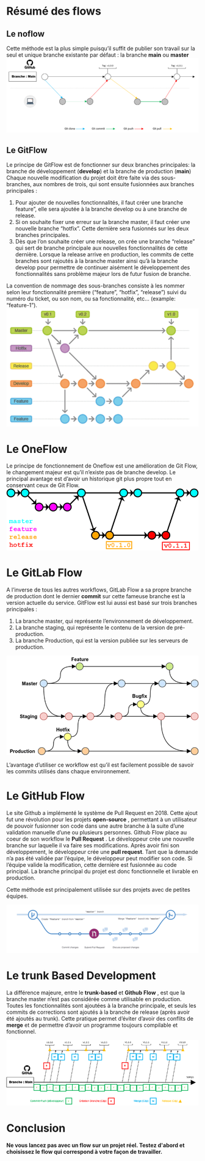 # Résumé des flows

## Le noflow
Cette méthode est la plus simple puisqu’il suffit de publier son travail sur la seul et unique branche existante par défaut : la branche **main** ou **master**
![no flow](./images/github/no-flow.png)


## Le GitFlow
Le principe de GitFlow est de fonctionner sur deux branches principales: la branche de développement (**develop**) et la branche de production (**main**)
Chaque nouvelle modification du projet doit être faite via des sous-branches, aux nombres de trois, qui sont ensuite fusionnées aux branches principales :

1. Pour ajouter de nouvelles fonctionnalités, il faut créer une branche feature”, elle sera ajoutée à la branche develop ou à une branche de release.
1. Si on souhaite fixer une erreur sur la branche master, il faut créer une nouvelle branche “hotfix”. Cette dernière sera fusionnés sur les deux branches principales.
1. Dès que l’on souhaite créer une release, on crée une branche “release” qui sert de branche principale aux nouvelles fonctionnalités de cette dernière. Lorsque la release arrive en production, les commits de cette branches sont rajoutés à la branche master ainsi qu’à la branche develop pour permettre de continuer aisément le développement des fonctionnalités sans problème majeur lors de futur fusion de branche.

La convention de nommage des sous-branches consiste à les nommer selon leur fonctionnalité première (“feature”, “hotfix”, “release”) suivi du numéro du ticket, ou son nom, ou sa fonctionnalité, etc… (example: “feature-1”).
![GitFlow](./images/github/flow-gitflow.png)

# Le OneFlow
Le principe de fonctionnement de Oneflow est une amélioration de Git Flow, le changement majeur est qu’il n’existe pas de branche develop. Le principal avantage est d’avoir un historique git plus propre tout en conservant ceux de Git Flow.
![OneFlow](./images/github/OneFlow.png)

# Le GitLab Flow
A l’inverse de tous les autres workflows, GitLab Flow a sa propre branche de production dont le dernier **commit** sur cette fameuse branche est la version actuelle du service. GitFlow est lui aussi est basé sur trois branches principales :

1. La branche master, qui représente l’environnement de développement.
1. La branche staging, qui représente le contenu de la version de pré-production.
1. La branche Production, qui est la version publiée sur les serveurs de production.

![GitFlow](./images/github/gitlab-flow.png)

L’avantage d’utiliser ce workflow est qu’il est facilement possible de savoir les commits utilisés dans chaque environnement.

# Le GitHub Flow
Le site Github a implémenté le système de Pull Request en 2018. Cette ajout fut une révolution pour les projets **open-source** , permettant à un utilisateur de pouvoir fusionner son code dans une autre branche à la suite d’une validation manuelle d’une ou plusieurs personnes.
Github Flow place au coeur de son workflow le **Pull Request** . Le développeur crée une nouvelle branche sur laquelle il va faire ses modifications. Après avoir fini son développement, le développeur crée une **pull request**. Tant que la demande n’a pas été validée par l’équipe, le développeur peut modifier son code. Si l’équipe valide la modification, cette dernière est fusionnée au code principal. La branche principal du projet est donc fonctionnelle et livrable en production.

Cette méthode est principalement utilisée sur des projets avec de petites équipes.

![GitHubFlow_sample](./images/github/github-pr_sample.png)

# Le trunk Based Development
La différence majeure, entre le **trunk-based** et **Github Flow** , est que la branche master n’est pas considérée comme utilisable en production. Toutes les fonctionnalités sont ajoutées à la branche principale, et seuls les commits de corrections sont ajoutés à la branche de release (après avoir été ajoutés au trunk).
Cette pratique permet d’éviter d’avoir des conflits de **merge** et de permettre d’avoir un programme toujours compilable et fonctionnel.

![trunk-flow](./images/github/trunk_flow.png)

# Conclusion 
**Ne vous lancez pas avec un flow sur un projet réel. Testez d'abord et choisissez le flow qui correspond à votre façon de travailler.**
